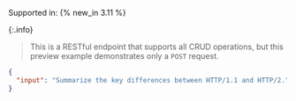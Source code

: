 Supported in: {% new_in 3.11 %}

{:.info}
> This is a RESTful endpoint that supports all CRUD operations, but this preview example demonstrates only a `POST` request.

```json
{
  "input": "Summarize the key differences between HTTP/1.1 and HTTP/2."
}
```